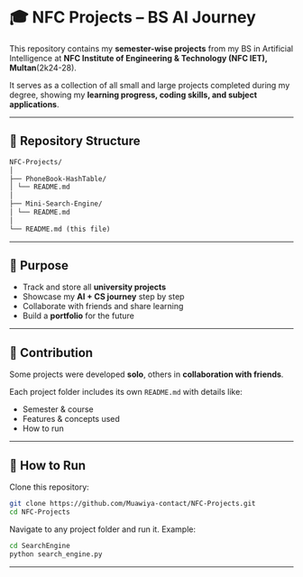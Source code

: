 # 🎓 NFC Projects – BS AI Journey

This repository contains my **semester-wise projects** from my BS in Artificial Intelligence at **NFC Institute of Engineering & Technology (NFC IET), Multan**(2k24-28).  

It serves as a collection of all small and large projects completed during my degree, showing my **learning progress, coding skills, and subject applications**.  

---

## 📂 Repository Structure

```txt
NFC-Projects/
│
├── PhoneBook-HashTable/
│ └── README.md
│
├── Mini-Search-Engine/
│ └── README.md
│
└── README.md (this file)
```

---

## 🎯 Purpose
- Track and store all **university projects**  
- Showcase my **AI + CS journey** step by step  
- Collaborate with friends and share learning  
- Build a **portfolio** for the future  

---

## 🤝 Contribution
Some projects were developed **solo**, others in **collaboration with friends**.  

Each project folder includes its own `README.md` with details like:  
- Semester & course  
- Features & concepts used  
- How to run  

---

## 🚀 How to Run

Clone this repository:
```bash
git clone https://github.com/Muawiya-contact/NFC-Projects.git
cd NFC-Projects
```
Navigate to any project folder and run it. Example:
```bash
cd SearchEngine
python search_engine.py
```
---

